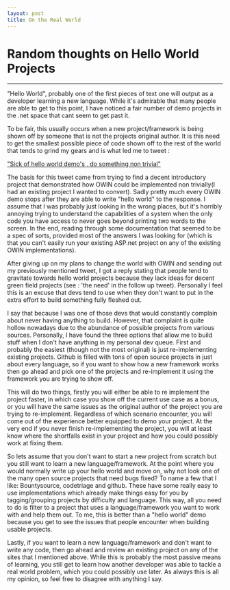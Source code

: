 ```yaml
---
layout: post
title: On the Real World
---
```


# Random thoughts on Hello World Projects
* * *

"Hello World", probably one of the first pieces of text one will output as 
a developer learning a new language. While it's admirable that many people are able to get to this point, I have noticed a fair number of demo projects in the .net space that cant seem to get past it.

To be fair, this usually occurs when a new project/framework is being shown off by someone that is not the projects original author. 
It is this need to get the smallest possible piece of code shown off to the rest of the world that tends to grind my gears and is what led me to tweet :

  ["Sick of hello world demo's , do something non trivial"](https://twitter.com/RC1140/status/488762947016347648)

The basis for this tweet came from trying to find a decent introductory project that demonstrated how OWIN could be implemented non trivially(I had an existing project I wanted to convert). Sadly pretty much every OWIN demo stops after they are able to write "hello world" to the response. I assume that I was probably just looking in the wrong places, but it's horribly annoying trying to understand the capabilities of a system when  the only code you have access to never goes beyond printing two words to the screen. In the end, reading through some documentation that seemed  to be a spec of sorts, provided most of the answers I was looking for (which is that you can't easily run your existing ASP.net project on any of the existing OWIN implementations).

After giving up on my plans to change the world with OWIN and sending out my previously mentioned tweet, I got a reply stating that people tend to gravitate towards hello world projects because they lack ideas for decent green field projects (see : 'the need' in the follow up tweet). Personally I feel this is an excuse that devs tend to use when they don't want to put in the extra effort to build something fully fleshed out.

I say that because I was one of those devs that would constantly complain about never having anything to build. However, that complaint is quite hollow nowadays due to the abundance of possible projects from various sources. Personally, I have found the three options that allow me to build stuff when I don't have anything in my personal dev queue. First and probably the easiest (though not the most original) is just re-implementing existing projects. Github is filled with tons of open source projects in just about every language, so if you want to show how a new framework works then go ahead and pick one of the projects and re-implement it using the framework you are trying to show off.

This will do two things, firstly you will either be able to re implement the project faster, in which case you show off the current use case as a bonus, or you will have the same issues as the original author of the project you are trying to re-implement. Regardless of which scenario  encounter, you will come out of the experience better equipped to demo your project. At the very end if you never finish re-implementing  the project, you will at least know where the shortfalls exist in your project and how you could possibly work at fixing them.

So lets assume that you don't want to start a new project from scratch but you still want to learn a new language/framework. At the point where you would normally write up your hello world and move on, why not look one of the many open source projects that need bugs fixed? To name a few that I like: Bountysource, codetriage and github. These have some really easy to use implementations which already make things easy for you by tagging/grouping projects by difficulty and language. This way, all you need to do is filter to a project that uses a language/framework you want to work with and help them out. To me, this is better than a "hello world" demo because you get to see the issues that people encounter when building usable projects.

Lastly, if you want to learn a new language/framework and don't want to write any code, then go ahead and review an existing project on any of the sites that I mentioned above. While this is probably the most passive means of learning, you still get to learn how another developer was able to tackle a real world problem, which you could possibly use later. As always this is all my opinion, so feel free to disagree with anything I say.
